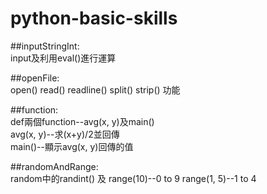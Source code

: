 # python-basic-skills
##inputStringInt:  
input及利用eval()進行運算  
  
##openFile:  
open() read() readline() split() strip() 功能  
  
##function:  
def兩個function--avg(x, y)及main()  
avg(x, y)--求(x+y)/2並回傳  
main()--顯示avg(x, y)回傳的值  
  
##randomAndRange:  
random中的randint() 及 range(10)--0 to 9 range(1, 5)--1 to 4  
  
